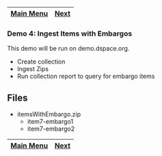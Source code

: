 [Main Menu](..)    | [Next](../demo5)
------------------ | -----------------

### Demo 4: Ingest Items with Embargos

This demo will be run on demo.dspace.org.

- Create collection
- Ingest Zips
- Run collection report to query for embargo items

## Files

- itemsWithEmbargo.zip
  - item7-embargo1
  - item7-embargo2

[Main Menu](..)    | [Next](../demo5)
------------------ | -----------------
